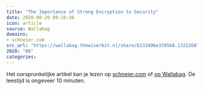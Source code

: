 ```yaml
---
title: "The Importance of Strong Encryption to Security"
date: 2020-08-20 09:16:36
icon: article
source: Wallabag
domains:
- schneier.com
src_url: "https://wallabag.thewiserbit.nl/share/6133496e339568.13222607"
2020: "08"
categories:
---
```

Het oorspronkelijke artikel kan je lezen op [schneier.com](https://www.schneier.com/blog/archives/2016/02/the_importance_.html) of [op Wallabag](https://wallabag.thewiserbit.nl/share/6133496e339568.13222607). De leestijd is ongeveer 10 minuten.